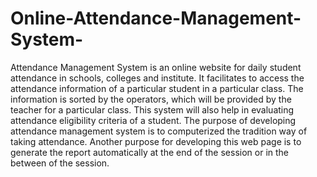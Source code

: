 # Online-Attendance-Management-System-
Attendance Management System is an online website for daily student attendance in schools, colleges and institute. It facilitates to access the attendance information of a particular student in a particular class. The information is sorted by the operators, which will be provided by the teacher for a particular class. This system will also help in evaluating attendance eligibility criteria of a student. The purpose of developing attendance management system is to computerized the tradition way of taking attendance. Another purpose for developing this web page is to generate the report automatically at the end of the session or in the between of the session.
